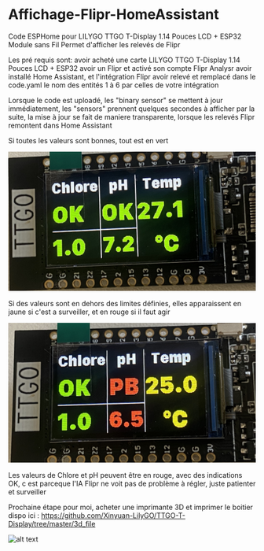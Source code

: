 # Affichage-Flipr-HomeAssistant
Code ESPHome pour LILYGO TTGO T-Display 1.14 Pouces LCD + ESP32 Module sans Fil  Permet d'afficher les relevés de Flipr

Les pré requis sont:
avoir acheté une carte LILYGO TTGO T-Display 1.14 Pouces LCD + ESP32 
avoir un Flipr et activé son compte Flipr Analysr
avoir installé Home Assistant, et l'intégration Flipr
avoir relevé et remplacé dans le code.yaml le nom des entités 1 à 6 par celles de votre intégration

Lorsque le code est uploadé, les "binary sensor" se mettent à jour immédiatement, les "sensors" prennent quelques secondes à afficher
par la suite, la mise à jour se fait de maniere transparente, lorsque les relevés Flipr remontent dans Home Assistant

Si toutes les valeurs sont bonnes, tout est en vert

![alt text](https://github.com/SocrateMobile/Affichage-Flipr-HomeAssistant/blob/main/view_ok.jpg?raw=true)

Si des valeurs sont en dehors des limites définies, elles apparaissent en jaune si c'est a surveiller, et en rouge si il faut agir

![alt text](https://github.com/SocrateMobile/Affichage-Flipr-HomeAssistant/blob/main/view_pb.jpg?raw=true)

Les valeurs de Chlore et pH peuvent être en rouge, avec des indications OK, c est parceque l'IA Flipr ne voit pas de problème à régler,
juste patienter et surveiller 

Prochaine étape pour moi, acheter une imprimante 3D et imprimer le boitier dispo ici : 
https://github.com/Xinyuan-LilyGO/TTGO-T-Display/tree/master/3d_file

![alt text](https://github.com/Xinyuan-LilyGO/TTGO-T-Display/raw/master/image/image4.jpg)
